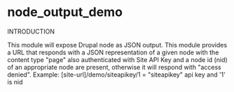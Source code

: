 # node_output_demo

INTRODUCTION

This module will expose Drupal node as JSON output. This module provides a URL that responds with a JSON representation of a given node with the content type "page" also authenticated with Site API Key and a node id (nid) of an appropriate node are present, otherwise it will respond with "access denied".
Example: [site-url]/demo/siteapikey/1 = "siteapikey" api key and '1' is nid
